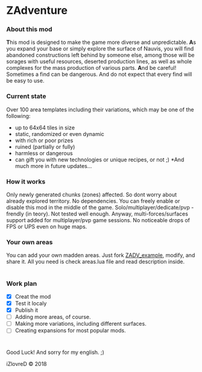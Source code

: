 # ZAdventure


### About this mod
**T**his mod is designed to make the game more diverse and unpredictable.
**A**s you expand your base or simply explore the surface of Nauvis, you will find abandoned constructions left behind by someone else, among those will be sorages with useful resources, deserted production lines, as well as whole complexes for the mass production of various parts.
**A**nd be careful! Sometimes a find can be dangerous. And do not expect that every find will be easy to use.

### Current state
Over 100 area templates including their variations, which may be one of the following:
- up to 64x64 tiles in size
- static, randomized or even dynamic
- with rich or poor prizes
- ruined (partially or fully)
- harmless or dangerous
- can gift you with new technologies or unique recipes, or not ;)
*And much more in future updates...

### How it works
Only newly generated chunks (zones) affected. So dont worry about already explored territory.
No dependencies. You can freely enable or disable this mod in the middle of the game.
Solo/multiplayer/dedicate/pvp - frendly (in teory). Not tested well enough. Anyway, multi-forces/surfaces support added for multiplayer/pvp game sessions.
No noticeable drops of FPS or UPS even on huge maps.

### Your own areas
You can add your own madden areas. Just fork [ZADV_example](https://github.com/iZlovreD/ZADV_example "ZADV_example"), modify, and share it.
All you need is check areas.lua file and read description inside.

#
### Work plan
- [x] Creat the mod
- [x] Test it localy
- [x] Publish it
- [ ] Adding more areas, of course.
- [ ] Making more variations, including different surfaces.
- [ ] Creating expansions for most popular mods.

# 
Good Luck! And sorry for my english. ;)

iZlovreD &copy; 2018 
